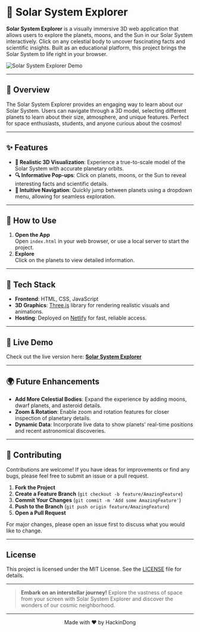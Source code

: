 # 🌌 Solar System Explorer

**Solar System Explorer** is a visually immersive 3D web application that allows users to explore the planets, moons, and the Sun in our Solar System interactively. Click on any celestial body to uncover fascinating facts and scientific insights. Built as an educational platform, this project brings the Solar System to life right in your browser.

![Solar System Explorer Demo](link-to-your-demo-image-or-gif) <!-- Add a link to a demo image or GIF here -->

---

## 🌠 Overview
The Solar System Explorer provides an engaging way to learn about our Solar System. Users can navigate through a 3D model, selecting different planets to learn about their size, atmosphere, and unique features. Perfect for space enthusiasts, students, and anyone curious about the cosmos!

---

## ✨ Features
- **🌠 Realistic 3D Visualization**: Experience a true-to-scale model of the Solar System with accurate planetary orbits.
- **🔍 Informative Pop-ups**: Click on planets, moons, or the Sun to reveal interesting facts and scientific details.
- **🚀 Intuitive Navigation**: Quickly jump between planets using a dropdown menu, allowing for seamless exploration.

---

## 📖 How to Use
1. **Open the App**  
   Open `index.html` in your web browser, or use a local server to start the project.
2. **Explore**  
   Click on the planets to view detailed information.

---

## 🔧 Tech Stack
- **Frontend**: HTML, CSS, JavaScript
- **3D Graphics**: [Three.js](https://threejs.org/) library for rendering realistic visuals and animations.
- **Hosting**: Deployed on [Netlify](https://www.netlify.com/) for fast, reliable access.

---

## 🚀 Live Demo
Check out the live version here: [**Solar System Explorer**](https://stalwart-semifreddo-fd8384.netlify.app)

---

## 🌍 Future Enhancements
- **Add More Celestial Bodies**: Expand the experience by adding moons, dwarf planets, and asteroid details.
- **Zoom & Rotation**: Enable zoom and rotation features for closer inspection of planetary details.
- **Dynamic Data**: Incorporate live data to show planets' real-time positions and recent astronomical discoveries.

---

## 🤝 Contributing
Contributions are welcome! If you have ideas for improvements or find any bugs, please feel free to submit an issue or a pull request.

1. **Fork the Project**
2. **Create a Feature Branch** (`git checkout -b feature/AmazingFeature`)
3. **Commit Your Changes** (`git commit -m 'Add some AmazingFeature'`)
4. **Push to the Branch** (`git push origin feature/AmazingFeature`)
5. **Open a Pull Request**

For major changes, please open an issue first to discuss what you would like to change.

---

## License
This project is licensed under the MIT License. See the [LICENSE](https://github.com/YourUsername/Interactive-Solar-System-Explorer/blob/main/LICENSE) file for details.

---

> **Embark on an interstellar journey!** Explore the vastness of space from your screen with Solar System Explorer and discover the wonders of our cosmic neighborhood.

---

<p align="center">Made with ❤️ by HackinDong</p>
